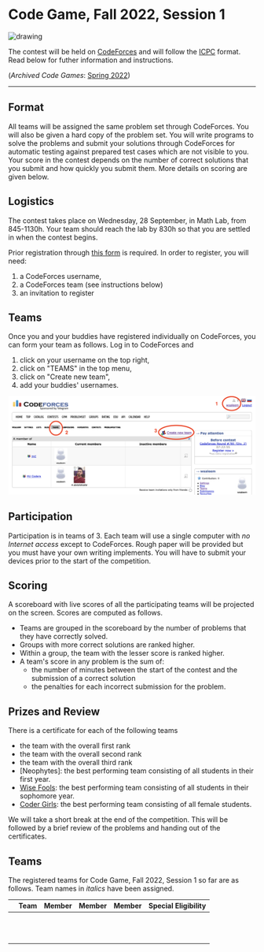# Code Game, Fall 2022, Session 1

<img src="images/poster-fall-2022-1.png" alt="drawing" width="500"/>

The contest will be held on [CodeForces](https://codeforces.com/) and will follow the [ICPC](https://icpc.global/) format. Read below for futher information and instructions.

(_Archived Code Games_: [Spring 2022](./spring-22.html))

----

## Format

All teams will be assigned the same problem set through CodeForces. You will also be given a hard copy of the problem set. You will write programs to solve the problems and submit your solutions through CodeForces for automatic testing against prepared test cases which are not visible to you. Your score in the contest depends on the number of correct solutions that you submit and how quickly you submit them. More details on scoring are given below.

## Logistics

The contest takes place on Wednesday, 28 September, in Math Lab, from 845-1130h. Your team should reach the lab by 830h so that you are settled in when the contest begins.

Prior registration through [this form](https://forms.office.com/r/tm1WFaNYax) is required. In order to register, you will need:

1. a CodeForces username,
2. a CodeForces team (see instructions below)
3. an invitation to register

## Teams

Once you and your buddies have registered individually on CodeForces, you can form your team as follows. Log in to CodeForces and

1. click on your username on the top right,
1. click on "TEAMS" in the top menu,
1. click on "Create new team",
1. add your buddies' usernames.

<img src="images/teams.png" alt="drawing" width="800"/>

## Participation

Participation is in teams of 3. Each team will use a single computer with _no Internet access_ except to CodeForces. Rough paper will be provided but you must have your own writing implements. You will have to submit your devices prior to the start of the competition.

## Scoring

A scoreboard with live scores of all the participating teams will be projected on the screen. Scores are computed as follows.

- Teams are grouped in the scoreboard by the number of problems that they have correctly solved.
- Groups with more correct solutions are ranked higher.
- Within a group, the team with the lesser score is ranked higher.
- A team's score in any problem is the sum of:
  - the number of minutes between the start of the contest and the submission of a correct solution
  - the penalties for each incorrect submission for the problem.

## Prizes and Review
There is a certificate for each of the following teams
- the team with the overall first rank
- the team with the overall second rank
- the team with the overall third rank
- [Neophytes]: the best performing team consisting of all students in their first year.
- [Wise Fools](https://www.wgbh.org/news/2017/10/25/how-we-live/what-exactly-sophomore-and-what-does-it-mean-be-junior-and-senior): the best performing team consisting of all students in their sophomore year.
- [Coder Girls](https://www.facebook.com/girlsintechsg/photos/a.10150798804401928/10158017542091928/?type=3): the best performing team consisting of all female students.

We will take a short break at the end of the competition. This will be followed by a brief review of the problems and handing out of the certificates.

## Teams

The registered teams for Code Game, Fall 2022, Session 1 so far are as follows. Team names in _italics_ have been assigned.


|   | Team  | Member  | Member  | Member  | Special Eligibility  |
| - | - | - | - | - | - |
| |  |  | | | | 
| |  |  | | | | 
| |  |  | | | |
| |  |  | | | |
| |  |  | | | |
| |  |  | | | |
| |  |  | | | |
| |  |  | | | |
| |  |  | | | |
| |  |  | | | |
| |  |  | | | |
| |  |  | | | |

